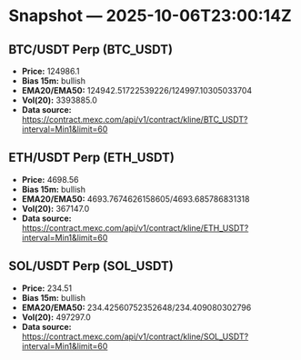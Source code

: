 # Snapshot — 2025-10-06T23:00:14Z

## BTC/USDT Perp (BTC_USDT)
- **Price:** 124986.1
- **Bias 15m:** bullish
- **EMA20/EMA50:** 124942.51722539226/124997.10305033704
- **Vol(20):** 3393885.0
- **Data source:** https://contract.mexc.com/api/v1/contract/kline/BTC_USDT?interval=Min1&limit=60

## ETH/USDT Perp (ETH_USDT)
- **Price:** 4698.56
- **Bias 15m:** bullish
- **EMA20/EMA50:** 4693.7674626158605/4693.685786831318
- **Vol(20):** 367147.0
- **Data source:** https://contract.mexc.com/api/v1/contract/kline/ETH_USDT?interval=Min1&limit=60

## SOL/USDT Perp (SOL_USDT)
- **Price:** 234.51
- **Bias 15m:** bullish
- **EMA20/EMA50:** 234.42560752352648/234.409080302796
- **Vol(20):** 497297.0
- **Data source:** https://contract.mexc.com/api/v1/contract/kline/SOL_USDT?interval=Min1&limit=60
